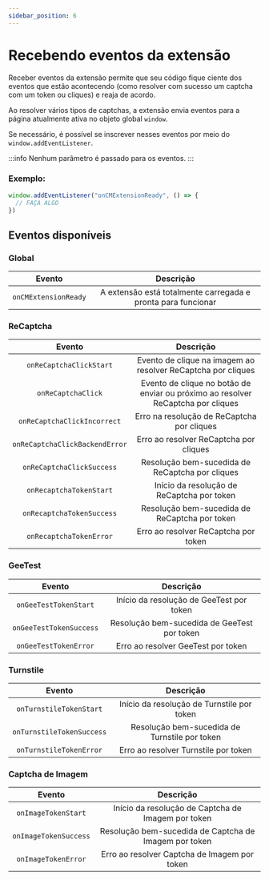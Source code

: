 ```yaml
---
sidebar_position: 6
---
```



# Recebendo eventos da extensão

Receber eventos da extensão permite que seu código fique ciente dos eventos que estão acontecendo (como resolver com sucesso um captcha com um token ou cliques) e reaja de acordo.

Ao resolver vários tipos de captchas, a extensão envia eventos para a página atualmente ativa no objeto global `window`.

Se necessário, é possível se inscrever nesses eventos por meio do `window.addEventListener`.

:::info
Nenhum parâmetro é passado para os eventos.
:::

### Exemplo:
```js
window.addEventListener("onCMExtensionReady", () => {
  // FAÇA ALGO
})
```

## Eventos disponíveis

### Global
|**Evento**|**Descrição**|
| :-: | :-: |
|`onCMExtensionReady`|A extensão está totalmente carregada e pronta para funcionar|

<!-- ### HCaptcha
|**Evento**|**Descrição**|
| :-: | :-: |
|`onHCaptchaClickStart`|Início da resolução de hCaptcha por cliques|
|`onHCaptchaClickBackendError`|Erro do servidor ao solicitar resultados da solução de hCaptcha por cliques|
|`onHCaptchaClickIncorrect`|Erro na resolução de hCaptcha por cliques|
|`onHCaptchaClickSuccess`|Resolução bem-sucedida de hCaptcha por cliques|
|`onHCaptchaClick`|Clicar na caixa de seleção do hCaptcha ao resolver por cliques|
|`onHCaptchaTokenStart`|Início da resolução de hCaptcha por token|
|`onHCaptchaTokenSuccess`|Resolução bem-sucedida de hCaptcha por token|
|`onHCaptchaTokenError`|Erro ao resolver hCaptcha por token| -->

### ReCaptcha
|**Evento**|**Descrição**|
| :-: | :-: |
|`onReCaptchaClickStart`|Evento de clique na imagem ao resolver ReCaptcha por cliques|
|`onReCaptchaClick`|Evento de clique no botão de enviar ou próximo ao resolver ReCaptcha por cliques|
|`onReCaptchaClickIncorrect`|Erro na resolução de ReCaptcha por cliques|
|`onReCaptchaClickBackendError`|Erro ao resolver ReCaptcha por cliques|
|`onReCaptchaClickSuccess`|Resolução bem-sucedida de ReCaptcha por cliques|
|`onRecaptchaTokenStart`|Início da resolução de ReCaptcha por token|
|`onRecaptchaTokenSuccess`|Resolução bem-sucedida de ReCaptcha por token|
|`onRecaptchaTokenError`|Erro ao resolver ReCaptcha por token|

### GeeTest
|**Evento**|**Descrição**|
| :-: | :-: |
|`onGeeTestTokenStart`|Início da resolução de GeeTest por token|
|`onGeeTestTokenSuccess`|Resolução bem-sucedida de GeeTest por token|
|`onGeeTestTokenError`|Erro ao resolver GeeTest por token|

### Turnstile
|**Evento**|**Descrição**|
| :-: | :-: |
|`onTurnstileTokenStart`|Início da resolução de Turnstile por token|
|`onTurnstileTokenSuccess`|Resolução bem-sucedida de Turnstile por token|
|`onTurnstileTokenError`|Erro ao resolver Turnstile por token|

### Captcha de Imagem
|**Evento**|**Descrição**|
| :-: | :-: |
|`onImageTokenStart`|Início da resolução de Captcha de Imagem por token|
|`onImageTokenSuccess`|Resolução bem-sucedida de Captcha de Imagem por token|
|`onImageTokenError`|Erro ao resolver Captcha de Imagem por token|